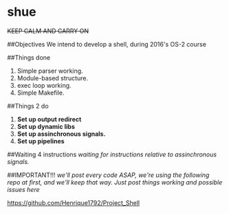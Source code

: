 # shue


~~KEEP CALM AND CARRY ON~~


##Objectives
  We intend to develop a shell, during 2016's OS-2 course

##Things done
  1. Simple parser working.
  2. Module-based structure.
  3. exec loop working.
  4. Simple Makefile.

##Things 2 do
  1. **Set up output redirect**
  2. **Set up dynamic libs**
  3. **Set up assinchronous signals.**
  4. **Set up pipelines**

##Waiting 4 instructions
  *waiting for instructions relative to assinchronous signals.*


##IMPORTANT!!!
  _we'll post every code ASAP, we're using the following repo at first, and we'll keep that way. Just post things working and possible issues here_

  https://github.com/Henrique1792/Project_Shell
